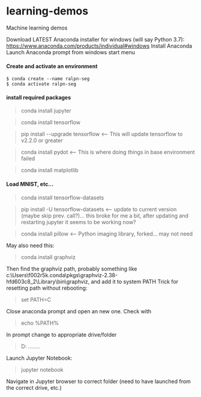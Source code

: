 # learning-demos
Machine learning demos

Download LATEST Anaconda installer for windows (will say Python 3.7): https://www.anaconda.com/products/individual#windows
Install Anaconda
Launch Anaconda prompt from windows start menu

#### Create and activate an environment

```
$ conda create --name ralpn-seg
$ conda activate ralpn-seg
```

#### install required packages

> conda install jupyter

> conda install tensorflow

> pip install --upgrade tensorflow      <-- This will update tensorflow to v2.2.0 or greater

> conda install pydot                   <-- This is where doing things in base environment failed

> conda install matplotlib

#### Load MNIST, etc...
> conda install tensorflow-datasets     

> pip install -U tensorflow-datasets    <-- update to current version (maybe skip prev. call?)... this broke for me a bit, after updating and restarting jupyter it seems to be working now?

> conda install pillow                  <-- Python imaging library, forked... may not need

May also need this:
> conda install graphviz


Then find the graphviz path, probably something like c:\Users\f002r5k\.conda\pkgs\graphviz-2.38-hfd603c8_2\Library\bin\graphviz, and add it to system PATH
Trick for resetting path without rebooting:
> set PATH=C

Close anaconda prompt and open an new one. Check with 
> echo %PATH%


In prompt change to appropriate drive/folder
> D:
> ........

Launch Jupyter Notebook:
> jupyter notebook

Navigate in Jupyter browser to correct folder (need to have launched from the correct drive, etc.) 